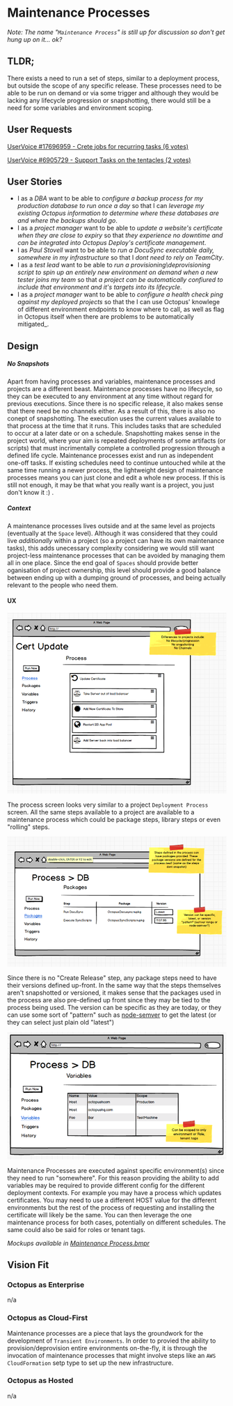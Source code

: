 # Maintenance Processes #
_Note: The name "`Maintenance Process`" is still up for discussion so don't get hung up on it... ok?_

## TLDR; ##
There exists a need to run a set of steps, similar to a deployment process, but outside the scope of any specific release. These processes need to be able to be run on demand or via some trigger and although they would be lacking any lifecycle progression or snapshotting, there would still be a need for some variables and environment scoping.

## User Requests ##
[UserVoice #17696959 - Crete jobs for recurring tasks (6 votes)](https://octopusdeploy.uservoice.com/forums/170787-general/suggestions/17696959-create-jobs-for-recurring-tasks-use-permissions-t)

[UserVoice #6905729 - Support Tasks on the tentacles (2 votes)](https://octopusdeploy.uservoice.com/forums/170787-general/suggestions/6905729-support-task-on-the-tentacles)

## User Stories ##
* I as a _DBA_ want to be able to _configure a backup process for my production database to run once a day_ so that I can _leverage my existing Octopus information to determine where these databases are and where the backups should go_.
* I as a _project manager_ want to be able to _update a website's certificate when they are close to expiry_ so that _they experience no downtime and can be integrated into Octopus Deploy's certificate management_.
* I as _Paul Stovell_ want to be able to _run a DocuSync executable daily, somewhere in my infrastructure_ so that I _dont need to rely on TeamCity_.
* I as a _test lead_ want to be able to _run a provisioning\deprovisioning script to spin up an entirely new environment on demand when a new tester joins my team_ so that _a project can be automatically confiured to include that environment and it's targets into its lifecycle_. 
* I as a _project manager_ want to be able to _configure a health check ping against my deployed projects_ so that the I can use Octopus' knowlege of different environment endpoints to know where to call, as well as flag in Octopus itself when there are problems to be automatically mitigated_.

## Design ##
##### No Snapshots #####
Apart from having processes and variables, maintenance processes and projects are a different beast. Maintenance processes have no lifecycle, so they can be executed to any environment at any time without regard for previous executions. Since there is no specific release, it also makes sense that there need be no channels either. As a result of this, there is also no conept of snapshotting. The execution uses the current values available to that process at the time that it runs. This includes tasks that are scheduled to occur at a later date or on a schedule. Snapshotting makes sense in the project world, where your aim is repeated deployments of some artifacts (or scripts) that must incrimentally complete a controlled progression through a defined life cycle. Maintenance processes exist and run as independent one-off tasks. If existing schedules need to continue untouched while at the same time running a newer process, the lightweight design of maintenance processes means you can just clone and edit a whole new process. If this is still not enough, it may be that what you really want is a project, you just don't know it :) .

##### Context #####
A maintenance processes lives outside and at the same level as projects (eventually at the `Space` level). Although it was considered that they could live _additionally_ within a project (so a project can have its own maintenance tasks), this adds unecessary complexity considering we would still want project-less maintenance processes that can be avoided by managing them all in one place. Since the end goal of `Spaces` should provide better oganisation of project ownership, this level should provide a good balance between ending up with a dumping ground of processes, and being actually relevant to the people who need them.


#### UX ####
![Process Screen](Process_Screen.png)

The process screen looks very similar to a project `Deployment Process` screen. All the same steps available to a project are available to a maintenance process which could be package steps, library steps or even "rolling" steps.

![Packages Screen](Packages_Screen.png)

Since there is no "Create Release" step, any package steps need to have their versions defined up-front. In the same way that the steps themselves aren't snapshotted or versioned, it makes sense that the packages used in the process are also pre-defined up front since they may be tied to the process being used. The version can be specific as they are today, or they can use some sort of "pattern" such as [node-semver](https://github.com/npm/node-semver) to get the latest (or they can select just plain old "latest")

![Process Variables](Process_Variables.png)

Maintenance Processes are executed against specific environment(s) since they need to run "somewhere". For this reason providing the ability to add variables may be required to provide different config for the different deployment contexts. For example you may have a process which updates certificates. You may need to use a different HOST value for the different environments but the rest of the process of requesting and installing the certificate will likely be the same. You can then leverage the one maintenance process for both cases, potentially on different schedules. The same could also be said for roles or tenant tags.


_Mockups available in [Maintenance Process.bmpr](./Maintenance_Process.bmpr)_

## Vision Fit ##
### Octopus as Enterprise ###
n/a

### Octopus as Cloud-First ###
Maintenance processes are a piece that lays the groundwork for the development of `Transient Environments`. In order to provied the ability to provision/deprovision entire environments on-the-fly, it is through the invocation of maintenance processes that might involve steps like an `AWS CloudFormation` setp type to set up the new infrastructure. 

### Octopus as Hosted ###
n/a

